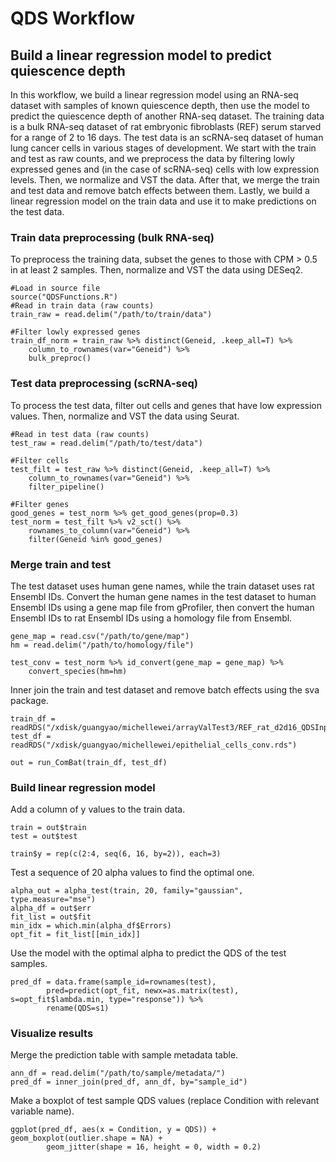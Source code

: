 # QDS Workflow
## Build a linear regression model to predict quiescence depth
In this workflow, we build a linear regression model using an RNA-seq dataset with samples of known quiescence depth, then use the model to predict the quiescence depth of another RNA-seq dataset. The training data is a bulk RNA-seq dataset of rat embryonic fibroblasts (REF) serum starved for a range of 2 to 16 days. The test data is an scRNA-seq dataset of human lung cancer cells in various stages of development. We start with the train and test as raw counts, and we preprocess the data by filtering lowly expressed genes and (in the case of scRNA-seq) cells with low expression levels. Then, we normalize and VST the data. After that, we merge the train and test data and remove batch effects between them. Lastly, we build a linear regression model on the train data and use it to make predictions on the test data.

### Train data preprocessing (bulk RNA-seq)
To preprocess the training data, subset the genes to those with CPM > 0.5 in at least 2 samples. Then, normalize and VST the data using DESeq2.
```
#Load in source file
source("QDSFunctions.R")
#Read in train data (raw counts)
train_raw = read.delim("/path/to/train/data") 

#Filter lowly expressed genes
train_df_norm = train_raw %>% distinct(Geneid, .keep_all=T) %>%
    column_to_rownames(var="Geneid") %>%
    bulk_preproc() 
```

### Test data preprocessing (scRNA-seq)
To process the test data, filter out cells and genes that have low expression values. Then, normalize and VST the data using Seurat.
```
#Read in test data (raw counts)
test_raw = read.delim("/path/to/test/data")

#Filter cells
test_filt = test_raw %>% distinct(Geneid, .keep_all=T) %>%
    column_to_rownames(var="Geneid") %>%
    filter_pipeline()

#Filter genes
good_genes = test_norm %>% get_good_genes(prop=0.3)
test_norm = test_filt %>% v2_sct() %>%
    rownames_to_column(var="Geneid") %>%
    filter(Geneid %in% good_genes)
```

### Merge train and test 
The test dataset uses human gene names, while the train dataset uses rat Ensembl IDs. Convert the human gene names in the test dataset to human Ensembl IDs using a gene map file from gProfiler, then convert the human Ensembl IDs to rat Ensembl IDs using a homology file from Ensembl.
```
gene_map = read.csv("/path/to/gene/map")
hm = read.delim("/path/to/homology/file")

test_conv = test_norm %>% id_convert(gene_map = gene_map) %>%
    convert_species(hm=hm)
```
Inner join the train and test dataset and remove batch effects using the sva package.
```
train_df = readRDS("/xdisk/guangyao/michellewei/arrayValTest3/REF_rat_d2d16_QDSInput.rds")
test_df = readRDS("/xdisk/guangyao/michellewei/epithelial_cells_conv.rds")

out = run_ComBat(train_df, test_df)
```

### Build linear regression model
Add a column of y values to the train data.
```
train = out$train
test = out$test

train$y = rep(c(2:4, seq(6, 16, by=2)), each=3)
```
Test a sequence of 20 alpha values to find the optimal one.
```
alpha_out = alpha_test(train, 20, family="gaussian", type.measure="mse")
alpha_df = out$err
fit_list = out$fit
min_idx = which.min(alpha_df$Errors)
opt_fit = fit_list[[min_idx]]
```
Use the model with the optimal alpha to predict the QDS of the test samples.
```
pred_df = data.frame(sample_id=rownames(test),
        pred=predict(opt_fit, newx=as.matrix(test), s=opt_fit$lambda.min, type="response")) %>%
        rename(QDS=s1)
```

### Visualize results
Merge the prediction table with sample metadata table.
```
ann_df = read.delim("/path/to/sample/metadata/")
pred_df = inner_join(pred_df, ann_df, by="sample_id")
```
Make a boxplot of test sample QDS values (replace Condition with relevant variable name).
```
ggplot(pred_df, aes(x = Condition, y = QDS)) + geom_boxplot(outlier.shape = NA) + 
        geom_jitter(shape = 16, height = 0, width = 0.2) 
```








